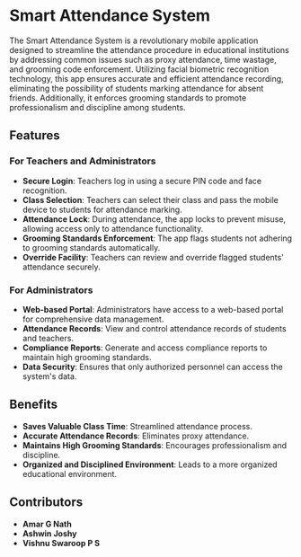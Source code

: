 # Smart Attendance System

The Smart Attendance System is a revolutionary mobile application designed to streamline the attendance procedure in educational institutions by addressing common issues such as proxy attendance, time wastage, and grooming code enforcement. Utilizing facial biometric recognition technology, this app ensures accurate and efficient attendance recording, eliminating the possibility of students marking attendance for absent friends. Additionally, it enforces grooming standards to promote professionalism and discipline among students.

## Features

### For Teachers and Administrators
- **Secure Login**: Teachers log in using a secure PIN code and face recognition.
- **Class Selection**: Teachers can select their class and pass the mobile device to students for attendance marking.
- **Attendance Lock**: During attendance, the app locks to prevent misuse, allowing access only to attendance functionality.
- **Grooming Standards Enforcement**: The app flags students not adhering to grooming standards automatically.
- **Override Facility**: Teachers can review and override flagged students' attendance securely.

### For Administrators
- **Web-based Portal**: Administrators have access to a web-based portal for comprehensive data management.
- **Attendance Records**: View and control attendance records of students and teachers.
- **Compliance Reports**: Generate and access compliance reports to maintain high grooming standards.
- **Data Security**: Ensures that only authorized personnel can access the system's data.

## Benefits
- **Saves Valuable Class Time**: Streamlined attendance process.
- **Accurate Attendance Records**: Eliminates proxy attendance.
- **Maintains High Grooming Standards**: Encourages professionalism and discipline.
- **Organized and Disciplined Environment**: Leads to a more organized educational environment.

## Contributors

- **Amar G Nath**
- **Ashwin Joshy**
- **Vishnu Swaroop P S**
